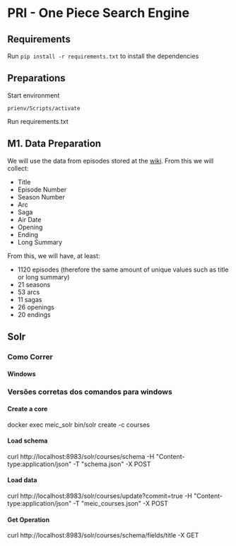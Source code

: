 # PRI - One Piece Search Engine

## Requirements
Run ``pip install -r requirements.txt`` to install the dependencies

## Preparations

Start environment
```
prienv/Scripts/activate
```
Run requirements.txt

## M1. Data Preparation

We will use the data from episodes stored at the [wiki](https://onepiece.fandom.com/wiki/Episode_1). From this we will collect:

- Title
- Episode Number
- Season Number
- Arc
- Saga
- Air Date
- Opening
- Ending
- Long Summary

From this, we will have, at least:
- 1120 episodes (therefore the same amount of unique values such as title or long summary)
- 21 seasons
- 53 arcs
- 11 sagas
- 26 openings
- 20 endings

## Solr

### Como Correr
#### Windows


### Versões corretas dos comandos para windows
#### Create a core
docker exec meic_solr bin/solr create -c courses   
#### Load schema
curl http://localhost:8983/solr/courses/schema -H "Content-type:application/json" -T "schema.json" -X POST
#### Load data
curl http://localhost:8983/solr/courses/update?commit=true -H "Content-type:application/json" -T "meic_courses.json" -X POST
#### Get Operation
curl http://localhost:8983/solr/courses/schema/fields/title -X GET 